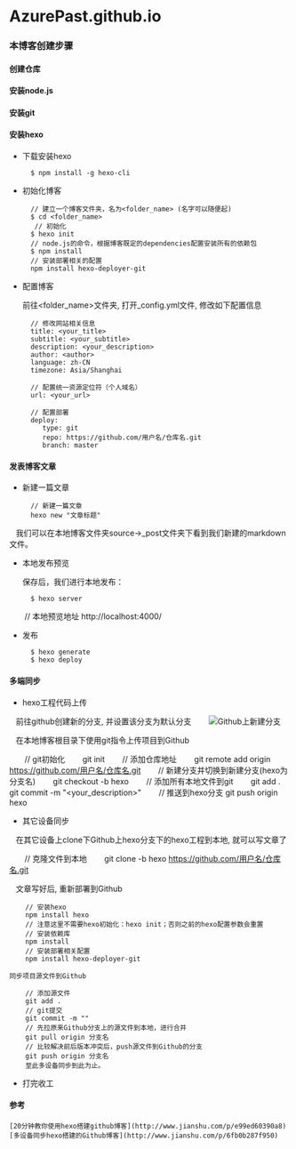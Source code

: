 # AzurePast.github.io

### 本博客创建步骤

#### 创建仓库
#### 安装node.js
#### 安装git
#### 安装hexo
* 下载安装hexo

        $ npm install -g hexo-cli
    
* 初始化博客

        // 建立一个博客文件夹，名为<folder_name> (名字可以随便起)
        $ cd <folder_name>
         // 初始化
        $ hexo init
        // node.js的命令，根据博客既定的dependencies配置安装所有的依赖包
        $ npm install
        // 安装部署相关的配置
        npm install hexo-deployer-git
    
* 配置博客

    前往<folder_name>文件夹, 打开_config.yml文件, 修改如下配置信息

        // 修改网站相关信息
        title: <your_title>
        subtitle: <your_subtitle>
        description: <your_description>
        author: <author>
        language: zh-CN
        timezone: Asia/Shanghai
    
        // 配置统一资源定位符（个人域名）
        url: <your_url>
    
        // 配置部署
        deploy:
           type: git
           repo: https://github.com/用户名/仓库名.git
           branch: master
      
#### 发表博客文章

* 新建一篇文章

        // 新建一篇文章
        hexo new "文章标题"
    
    我们可以在本地博客文件夹source->_post文件夹下看到我们新建的markdown文件。
        
* 本地发布预览

    保存后，我们进行本地发布：

        $ hexo server
        // 本地预览地址 http://localhost:4000/
 
* 发布     

        $ hexo generate
        $ hexo deploy

#### 多端同步

* hexo工程代码上传

    前往github创建新的分支, 并设置该分支为默认分支
    
    ![Github上新建分支](http://upload-images.jianshu.io/upload_images/291600-fd8d2be4578c9aa4.png?imageMogr2/auto-orient/strip%7CimageView2/2/w/1240)
    
    在本地博客根目录下使用git指令上传项目到Github

        // git初始化
        git init
        // 添加仓库地址
        git remote add origin https://github.com/用户名/仓库名.git
        // 新建分支并切换到新建分支(hexo为分支名)
        git checkout -b hexo
        // 添加所有本地文件到git
        git add .
        git commit -m "<your_description>"
        // 推送到hexo分支
        git push origin hexo
        
* 其它设备同步
    
    在其它设备上clone下Github上hexo分支下的hexo工程到本地, 就可以写文章了
    
        // 克隆文件到本地
        git clone -b hexo https://github.com/用户名/仓库名.git
        
    文章写好后, 重新部署到Github
    
        // 安装hexo
        npm install hexo
        // 注意这里不需要hexo初始化：hexo init；否则之前的hexo配置参数会重置
        // 安装依赖库
        npm install
        // 安装部署相关配置
        npm install hexo-deployer-git
        
    同步项目源文件到Github

        // 添加源文件
        git add .
        // git提交
        git commit -m ""
        // 先拉原来Github分支上的源文件到本地，进行合并
        git pull origin 分支名
        // 比较解决前后版本冲突后，push源文件到Github的分支
        git push origin 分支名
        至此多设备同步到此为止。

* 打完收工

#### 参考

    [20分钟教你使用hexo搭建github博客](http://www.jianshu.com/p/e99ed60390a8)
    [多设备同步hexo搭建的Github博客](http://www.jianshu.com/p/6fb0b287f950)
